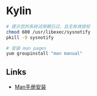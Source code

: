 # Kylin

```sh
# 提示您的系统试用期已过，且无有效授权
chmod 600 /usr/libexec/sysnotify
pkill -9 sysnotify

# 安装 man pages
yum groupinstall "man manual"
```

## Links

- [Man手册安装](https://www.kancloud.cn/desktop/lv200/2665335)